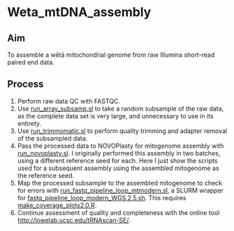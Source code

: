 # Weta_mtDNA_assembly

## Aim 
To assemble a wētā mitochondrial genome from raw Illumina short-read paired end data.

## Process

1. Perform raw data QC with FASTQC.  
2. Use [run_array_subsamp.sl](https://github.com/natforsdick/Weta_mtDNA_assembly/blob/main/run_array_subsamp.sl) to take a random subsample of the raw data, as the complete data set is very large, and unnecessary to use in its entirety.
3. Use [run_trimmomatic.sl](https://github.com/natforsdick/Weta_mtDNA_assembly/blob/main/run_trimmomatic.sl) to perform quality trimming and adapter removal of the subsampled data.
4. Pass the processed data to NOVOPlasty for mitogenome assembly with [run_novoplasty.sl](https://github.com/natforsdick/Weta_mtDNA_assembly/blob/main/run_NOVOplasty.sl). I originally performed this assembly in two batches, using a different reference seed for each. Here I just show the scripts used for a subsequent assembly using the assembled mitogenome as the reference seed.
5. Map the processed subsample to the assembled mitogenome to check for errors with [run_fastq_pipeline_loop_mtmodern.sl](https://github.com/natforsdick/Weta_mtDNA_assembly/blob/main/run_fastq_pipeline_loop_mtmodern.sl), a SLURM wrapper for [fastq_pipeline_loop_modern_WGS.2.5.sh](https://github.com/natforsdick/Weta_mtDNA_assembly/blob/main/fastq_pipeline_loop_modern_WGS.2.5.sh). This requires [make_coverage_plots2.0.R](https://github.com/natforsdick/Weta_mtDNA_assembly/blob/main/make_coverage_plots2.0.R). 
6. Continue assessment of quality and completeness with the online tool http://lowelab.ucsc.edu/tRNAscan-SE/.
